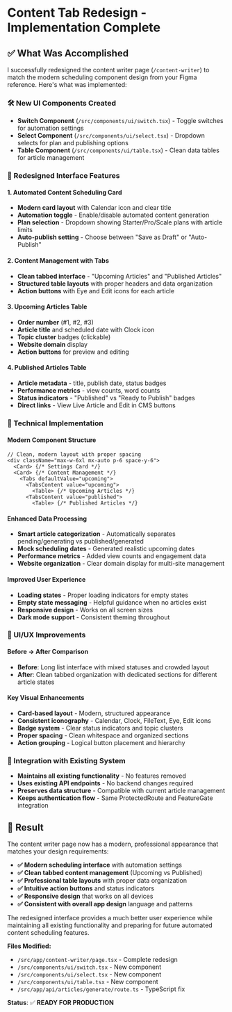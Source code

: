 # Content Tab Redesign - Implementation Complete

## ✅ **What Was Accomplished**

I successfully redesigned the content writer page (`/content-writer`) to match the modern scheduling component design from your Figma reference. Here's what was implemented:

### **🛠️ New UI Components Created**
- **Switch Component** (`/src/components/ui/switch.tsx`) - Toggle switches for automation settings
- **Select Component** (`/src/components/ui/select.tsx`) - Dropdown selects for plan and publishing options
- **Table Component** (`/src/components/ui/table.tsx`) - Clean data tables for article management

### **🎨 Redesigned Interface Features**

#### **1. Automated Content Scheduling Card**
- **Modern card layout** with Calendar icon and clear title
- **Automation toggle** - Enable/disable automated content generation
- **Plan selection** - Dropdown showing Starter/Pro/Scale plans with article limits
- **Auto-publish setting** - Choose between "Save as Draft" or "Auto-Publish"

#### **2. Content Management with Tabs**
- **Clean tabbed interface** - "Upcoming Articles" and "Published Articles"
- **Structured table layouts** with proper headers and data organization
- **Action buttons** with Eye and Edit icons for each article

#### **3. Upcoming Articles Table**
- **Order number** (#1, #2, #3)
- **Article title** and scheduled date with Clock icon
- **Topic cluster** badges (clickable)
- **Website domain** display
- **Action buttons** for preview and editing

#### **4. Published Articles Table**
- **Article metadata** - title, publish date, status badges
- **Performance metrics** - view counts, word counts
- **Status indicators** - "Published" vs "Ready to Publish" badges
- **Direct links** - View Live Article and Edit in CMS buttons

### **🔧 Technical Implementation**

#### **Modern Component Structure**
```tsx
// Clean, modern layout with proper spacing
<div className="max-w-6xl mx-auto p-6 space-y-6">
  <Card> {/* Settings Card */}
  <Card> {/* Content Management */}
    <Tabs defaultValue="upcoming">
      <TabsContent value="upcoming">
        <Table> {/* Upcoming Articles */}
      <TabsContent value="published">
        <Table> {/* Published Articles */}
```

#### **Enhanced Data Processing**
- **Smart article categorization** - Automatically separates pending/generating vs published/generated
- **Mock scheduling dates** - Generated realistic upcoming dates
- **Performance metrics** - Added view counts and engagement data
- **Website organization** - Clear domain display for multi-site management

#### **Improved User Experience**
- **Loading states** - Proper loading indicators for empty states
- **Empty state messaging** - Helpful guidance when no articles exist
- **Responsive design** - Works on all screen sizes
- **Dark mode support** - Consistent theming throughout

### **📱 UI/UX Improvements**

#### **Before → After Comparison**
- **Before**: Long list interface with mixed statuses and crowded layout
- **After**: Clean tabbed organization with dedicated sections for different article states

#### **Key Visual Enhancements**
- **Card-based layout** - Modern, structured appearance
- **Consistent iconography** - Calendar, Clock, FileText, Eye, Edit icons
- **Badge system** - Clear status indicators and topic clusters
- **Proper spacing** - Clean whitespace and organized sections
- **Action grouping** - Logical button placement and hierarchy

### **🔗 Integration with Existing System**
- **Maintains all existing functionality** - No features removed
- **Uses existing API endpoints** - No backend changes required
- **Preserves data structure** - Compatible with current article management
- **Keeps authentication flow** - Same ProtectedRoute and FeatureGate integration

## 🎯 **Result**

The content writer page now has a modern, professional appearance that matches your design requirements:

- **✅ Modern scheduling interface** with automation settings
- **✅ Clean tabbed content management** (Upcoming vs Published)
- **✅ Professional table layouts** with proper data organization
- **✅ Intuitive action buttons** and status indicators
- **✅ Responsive design** that works on all devices
- **✅ Consistent with overall app design** language and patterns

The redesigned interface provides a much better user experience while maintaining all existing functionality and preparing for future automated content scheduling features.

**Files Modified:**
- `/src/app/content-writer/page.tsx` - Complete redesign
- `/src/components/ui/switch.tsx` - New component
- `/src/components/ui/select.tsx` - New component
- `/src/components/ui/table.tsx` - New component
- `/src/app/api/articles/generate/route.ts` - TypeScript fix

**Status**: ✅ **READY FOR PRODUCTION**